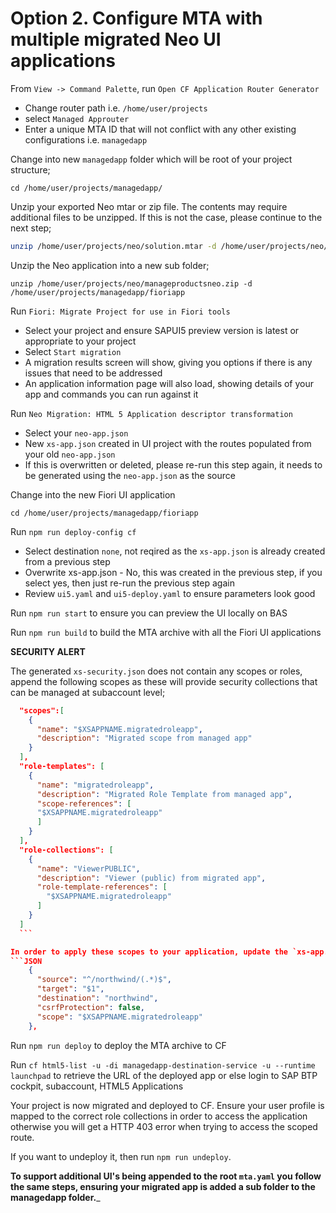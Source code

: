 # Option 2. Configure MTA with multiple migrated Neo UI applications

From `View -> Command Palette`, run `Open CF Application Router Generator`
- Change router path i.e. `/home/user/projects`
- select `Managed Approuter`
- Enter a unique MTA ID that will not conflict with any other existing configurations i.e. `managedapp`

Change into new `managedapp` folder which will be root of your project structure;
```
cd /home/user/projects/managedapp/
```

Unzip your exported Neo mtar or zip file. The contents may require additional files to be unzipped. If this is not the case, please continue to the next step;
```BASH
unzip /home/user/projects/neo/solution.mtar -d /home/user/projects/neo/
```

Unzip the Neo application into a new sub folder;
```
unzip /home/user/projects/neo/manageproductsneo.zip -d /home/user/projects/managedapp/fioriapp
```

Run `Fiori: Migrate Project for use in Fiori tools`
- Select your project and ensure SAPUI5 preview version is latest or appropriate to your project
- Select `Start migration`
- A migration results screen will show, giving you options if there is any issues that need to be addressed
- An application information page will also load, showing details of your app and commands you can run against it

Run `Neo Migration: HTML 5 Application descriptor transformation`
- Select your `neo-app.json`
- New `xs-app.json` created in UI project with the routes populated from your old `neo-app.json`
- If this is overwritten or deleted, please re-run this step again, it needs to be generated using the `neo-app.json` as the source

Change into the new Fiori UI application
```
cd /home/user/projects/managedapp/fioriapp
```

Run `npm run deploy-config cf`
- Select destination `none`, not reqired as the `xs-app.json` is already created from a previous step
- Overwrite xs-app.json - No, this was created in the previous step, if you select yes, then just re-run the previous step again
- Review `ui5.yaml` and `ui5-deploy.yaml` to ensure parameters look good

Run `npm run start` to ensure you can preview the UI locally on BAS

Run `npm run build` to build the MTA archive with all the Fiori UI applications

__SECURITY ALERT__

The generated `xs-security.json` does not contain any scopes or roles, append the following scopes as these will provide security collections that can be managed at subaccount level;

```JSON
  "scopes":[
    {
      "name": "$XSAPPNAME.migratedroleapp",
      "description": "Migrated scope from managed app"
    }
  ],
  "role-templates": [
    {
      "name": "migratedroleapp",
      "description": "Migrated Role Template from managed app",
      "scope-references": [
      "$XSAPPNAME.migratedroleapp"
      ]
    }
  ],
  "role-collections": [
    {
      "name": "ViewerPUBLIC",
      "description": "Viewer (public) from migrated app",
      "role-template-references": [
        "$XSAPPNAME.migratedroleapp"
      ]
    }
  ]
  ```

In order to apply these scopes to your application, update the `xs-app.json` routes that you require specific roles;
```JSON
    {
      "source": "^/northwind/(.*)$",
      "target": "$1",
      "destination": "northwind",
      "csrfProtection": false,
      "scope": "$XSAPPNAME.migratedroleapp"
    },
```

Run `npm run deploy` to deploy the MTA archive to CF

Run `cf html5-list -u -di managedapp-destination-service -u --runtime launchpad` to retrieve the URL of the deployed app or else login to SAP BTP cockpit, subaccount, HTML5 Applications

Your project is now migrated and deployed to CF. Ensure your user profile is mapped to the correct role collections in order to access the application otherwise you will get a HTTP 403 error when trying to access the scoped route.

If you want to undeploy it, then run `npm run undeploy`.

__To support additional UI's being appended to the root `mta.yaml` you follow the same steps, ensuring your migrated app is added a sub folder to the managedapp folder.___
